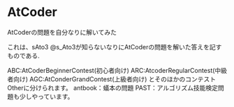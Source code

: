 # AtCoder
AtCoderの問題を自分なりに解いてみた

これは、sAto3 @s_Ato3が知らないなりにAtCoderの問題を解いた答えを記すものである.

ABC:AtCoderBeginnerContest(初心者向け)
ARC:AtcoderRegularContest(中級者向け)
AGC:AtConderGrandContest(上級者向け)
とそのほかのコンテストOtherに分けられます。
antbook：蟻本の問題
PAST：アルゴリズム技能検定問題も少しやっています。
